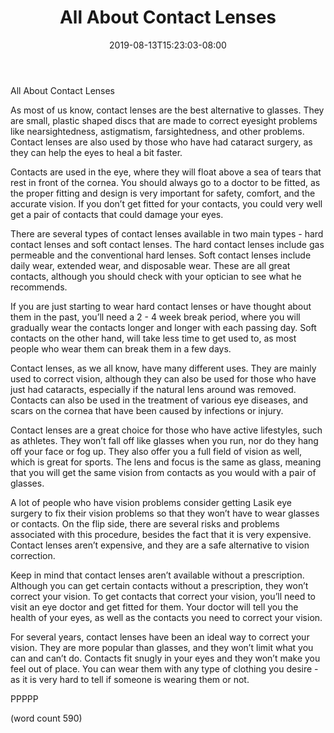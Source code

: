 ﻿---
title: "All About Contact Lenses"
date: 2019-08-13T15:23:03-08:00
description: "Contact Lenses Tips for Web Success"
featured_image: "/images/Contact Lenses.jpg"
tags: ["Contact Lenses"]
---

All About Contact Lenses

As most of us know, contact lenses are the best alternative to glasses.  They are small, plastic shaped discs that are made to correct eyesight problems like nearsightedness, astigmatism, farsightedness, and other problems.  Contact lenses are also used by those who have had cataract surgery, as they can help the eyes to heal a bit faster.

Contacts are used in the eye, where they will float above a sea of tears that rest in front of the cornea.  You should always go to a doctor to be fitted, as the proper fitting and design is very important for safety, comfort, and the accurate vision.  If you don’t get fitted for your contacts, you could very well get a pair of contacts that could damage your eyes.

There are several types of contact lenses available in two main types - hard contact lenses and soft contact lenses.  The hard contact lenses include gas permeable and the conventional hard lenses.  Soft contact lenses include daily wear, extended wear, and disposable wear.  These are all great contacts, although you should check with your optician to see what he recommends.

If you are just starting to wear hard contact lenses or have thought about them in the past, you’ll need a 2 - 4 week break period, where you will gradually wear the contacts longer and longer with each passing day.  Soft contacts on the other hand, will take less time to get used to, as most people who wear them can break them in a few days.

Contact lenses, as we all know, have many different uses. They are mainly used to correct vision, although they can also be used for those who have just had cataracts, especially if the natural lens around was removed.  Contacts can also be used in the treatment of various eye diseases, and scars on the cornea that have been caused by infections or injury.

Contact lenses are a great choice for those who have active lifestyles, such as athletes.  They won’t fall off like glasses when you run, nor do they hang off your face or fog up.  They also offer you a full field of vision as well, which is great for sports.  The lens and focus is the same as glass, meaning that you will get the same vision from contacts as you would with a pair of glasses.

A lot of people who have vision problems consider getting Lasik eye surgery to fix their vision problems so that they won’t have to wear glasses or contacts.  On the flip side, there are several risks and problems associated with this procedure, besides the fact that it is very expensive.  Contact lenses aren’t expensive, and they are a safe alternative to vision correction.

Keep in mind that contact lenses aren’t available without a prescription. Although you can get certain contacts without a prescription, they won’t correct your vision.  To get contacts that correct your vision, you’ll need to visit an eye doctor and get fitted for them.  Your doctor will tell you the health of your eyes, as well as the contacts you need to correct your vision.

For several years, contact lenses have been an ideal way to correct your vision.  They are more popular than glasses, and they won’t limit what you can and can’t do.  Contacts fit snugly in your eyes and they won’t make you feel out of place.  You can wear them with any type of clothing you desire - as it is very hard to tell if someone is wearing them or not.

PPPPP

(word count 590)
